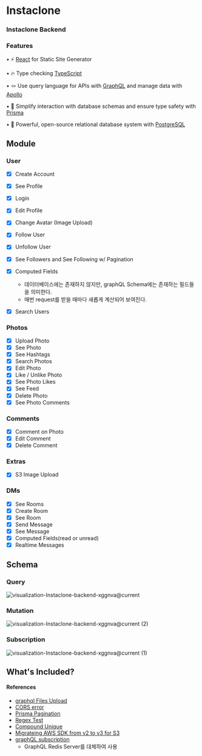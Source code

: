 # Instaclone

### Instaclone Backend

### Features

• ⚡ [React](https://ko.reactjs.org/) for Static Site Generator

• 🔥 Type checking [TypeScript](https://www.typescriptlang.org/)

• 🪢 Use query language for APIs with [GraphQL](https://graphql.org/) and manage data with [Apollo](https://www.apollographql.com/)

• 📐 Simplify interaction with database schemas and ensure type safety with [Prisma](https://www.prisma.io/)

• 🐘 Powerful, open-source relational database system with [PostgreSQL](https://www.postgresql.org/)

## Module

### User

- [x] Create Account
- [x] See Profile
- [x] Login
- [x] Edit Profile
- [x] Change Avatar (Image Upload)
- [x] Follow User
- [x] Unfollow User
- [x] See Followers and See Following w/ Pagination
- [x] Computed Fields
  - 데이터베이스에는 존재하지 않지만, graphQL Schema에는 존재하는 필드들을 의미한다.
  - 매번 request를 받을 때마다 새롭게 계산되어 보여진다.

- [x] Search Users

### Photos

- [x] Upload Photo
- [x] See Photo
- [x] See Hashtags
- [x] Search Photos
- [x] Edit Photo
- [x] Like / Unlike Photo
- [x] See Photo Likes
- [x] See Feed
- [x] Delete Photo
- [x] See Photo Comments

### Comments

- [x] Comment on Photo
- [x] Edit Comment
- [x] Delete Comment

### Extras

- [x] S3 Image Upload

### DMs

- [x] See Rooms
- [x] Create Room
- [x] See Room
- [x] Send Message
- [x] See Message
- [x] Computed Fields(read or unread)
- [x] Realtime Messages

## Schema
### Query
![visualization-Instaclone-backend-xggnva@current](https://github.com/user-attachments/assets/67398001-9aa6-45f3-b1a0-42bc38dcfc73)

### Mutation
![visualization-Instaclone-backend-xggnva@current (2)](https://github.com/user-attachments/assets/640bfbe7-ce47-4ec9-b4aa-e34c4f44ab2e)

### Subscription
![visualization-Instaclone-backend-xggnva@current (1)](https://github.com/user-attachments/assets/b0c198bf-468c-446f-9ef9-bd35cec75340)
## **What's Included?**


#### References

- [graphql Files Upload](https://www.apollographql.com/docs/apollo-server/v3/data/file-uploads/)
- [CORS error](https://www.apollographql.com/docs/apollo-server/security/cors/)
- [Prisma Pagination](https://www.prisma.io/docs/orm/prisma-client/queries/pagination)
- [Regex Test](https://www.regexpal.com/)
- [Compound Unique](https://www.prisma.io/docs/orm/prisma-client/special-fields-and-types/working-with-composite-ids-and-constraints)
- [Migrateing AWS SDK from v2 to v3 for S3](https://dev.to/sw360cab/migrating-aws-sdk-from-v2-to-v3-for-s3-32lh)
- [graphQL subscription](https://www.apollographql.com/docs/apollo-server/data/subscriptions/)
  - GraphQL Redis Server를 대체하여 사용
